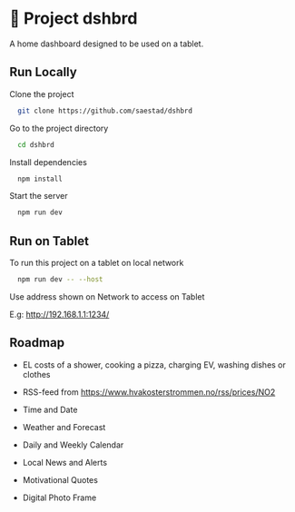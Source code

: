 # 📱 Project dshbrd

A home dashboard designed to be used on a tablet. 

## Run Locally

Clone the project

```bash
  git clone https://github.com/saestad/dshbrd
```

Go to the project directory

```bash
  cd dshbrd
```

Install dependencies

```bash
  npm install
```

Start the server

```bash
  npm run dev
```

## Run on Tablet

To run this project on a tablet on local network

```bash
  npm run dev -- --host
```

Use address shown on Network to access on Tablet

E.g: http://192.168.1.1:1234/

## Roadmap

- EL costs of a shower, cooking a pizza, charging EV, washing dishes or clothes

- RSS-feed from https://www.hvakosterstrommen.no/rss/prices/NO2

- Time and Date

- Weather and Forecast

- Daily and Weekly Calendar

- Local News and Alerts

- Motivational Quotes

- Digital Photo Frame